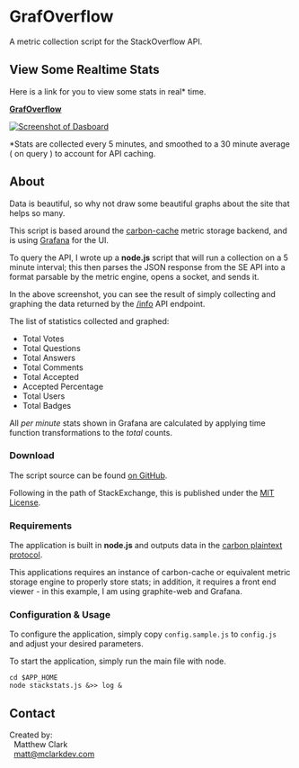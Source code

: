 <!-- version: 1 -->
<!-- tag: app -->
<!-- thumbnail: https://i.stack.imgur.com/DAEHW.png -->
<!-- excerpt: View real time and historical trend statistics from StackOverflow. -->

# GrafOverflow

A metric collection script for the StackOverflow API.

## View Some Realtime Stats

Here is a link for you to view some stats in real* time.

[**GrafOverflow**][1]

[![Screenshot of Dasboard][2]][1]

*Stats are collected every 5 minutes, and smoothed to a 30 minute average ( on query ) to account for API caching.

## About

Data is beautiful, so why not draw some beautiful graphs about the site that helps so many.

This script is based around the [carbon-cache](http://graphite.readthedocs.io/en/latest/carbon-daemons.html) metric storage backend, and is using [Grafana](https://grafana.com/) for the UI.

To query the API, I wrote up a **node.js** script that will run a collection on a 5 minute interval; this then parses the JSON response from the SE API into a format parsable by the metric engine, opens a socket, and sends it.

In the above screenshot, you can see the result of simply collecting and graphing the data returned by the [/info](https://api.stackexchange.com/docs/info) API endpoint.

The list of statistics collected and graphed:

- Total Votes
- Total Questions
- Total Answers
- Total Comments
- Total Accepted
- Accepted Percentage
- Total Users
- Total Badges

All _per minute_ stats shown in Grafana are calculated by applying time function transformations to the _total_ counts.

### Download

The script source can be found [on GitHub](https://github.com/mclarkdev/GrafOverflow).

Following in the path of StackExchange, this is published under the [MIT License](https://opensource.org/licenses/MIT).

### Requirements

The application is built in **node.js** and outputs data in the [carbon plaintext protocol](http://graphite.readthedocs.io/en/latest/feeding-carbon.html#the-plaintext-protocol).

This applications requires an instance of carbon-cache or equivalent metric storage engine to properly store stats; in addition, it requires a front end viewer - in this example, I am using graphite-web and Grafana.

### Configuration & Usage

To configure the application, simply copy `config.sample.js` to `config.js` and adjust your desired parameters.

To start the application, simply run the main file with node.

    cd $APP_HOME
    node stackstats.js &>> log &

## Contact

Created by:<br/>
&nbsp;&nbsp;Matthew Clark<br/>
&nbsp;&nbsp;matt@mclarkdev.com<br/>


  [1]: https://manage.mclarkdev.com/grafana/dashboard/db/stack-stats
  [2]: https://i.stack.imgur.com/tq8hm.png

